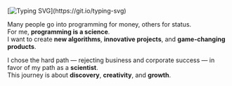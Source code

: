 [![Typing SVG](https://readme-typing-svg.demolab.com?font=&pause=1000&color=3C89FF&width=435&lines=I%E2%80%99m+not+a+developer%2C+I%E2%80%99m+a+creator.;I%E2%80%99m+young%2C+ambitious%2C+and+single%E2%80%A6+;ready+to+commit%E2%80%A6+to+coding!)](https://git.io/typing-svg)

Many people go into programming for money, others for status.  
For me, **programming is a science**.  
I want to create **new algorithms**, **innovative projects**, and **game-changing products**.

I chose the hard path — rejecting business and corporate success — in favor of my path as a **scientist**.  
This journey is about **discovery**, **creativity**, and **growth**.

